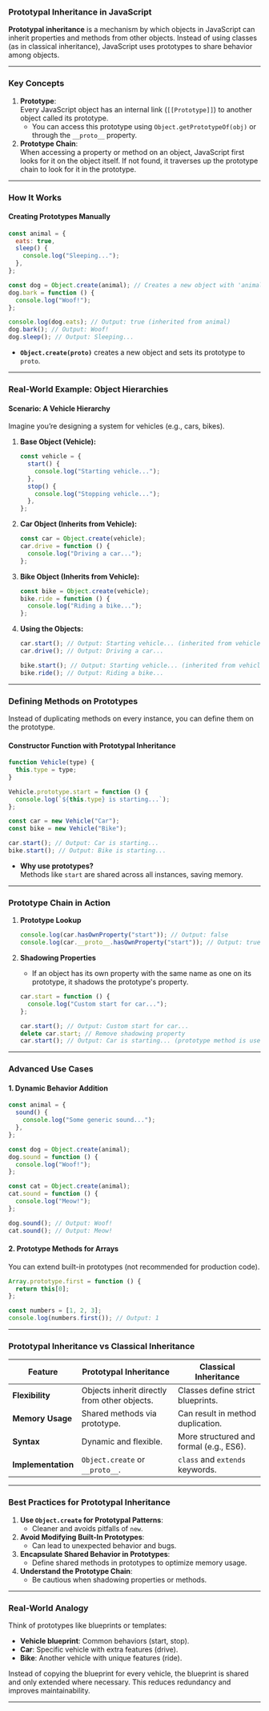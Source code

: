 ### **Prototypal Inheritance in JavaScript**

**Prototypal inheritance** is a mechanism by which objects in JavaScript can inherit properties and methods from other objects. Instead of using classes (as in classical inheritance), JavaScript uses prototypes to share behavior among objects.

---

### **Key Concepts**

1. **Prototype**:  
   Every JavaScript object has an internal link (`[[Prototype]]`) to another object called its prototype.
   - You can access this prototype using `Object.getPrototypeOf(obj)` or through the `__proto__` property.
2. **Prototype Chain**:  
   When accessing a property or method on an object, JavaScript first looks for it on the object itself. If not found, it traverses up the prototype chain to look for it in the prototype.

---

### **How It Works**

#### Creating Prototypes Manually

```javascript
const animal = {
  eats: true,
  sleep() {
    console.log("Sleeping...");
  },
};

const dog = Object.create(animal); // Creates a new object with 'animal' as its prototype
dog.bark = function () {
  console.log("Woof!");
};

console.log(dog.eats); // Output: true (inherited from animal)
dog.bark(); // Output: Woof!
dog.sleep(); // Output: Sleeping...
```

- **`Object.create(proto)`** creates a new object and sets its prototype to `proto`.

---

### **Real-World Example: Object Hierarchies**

#### Scenario: A Vehicle Hierarchy

Imagine you’re designing a system for vehicles (e.g., cars, bikes).

1. **Base Object (Vehicle):**

   ```javascript
   const vehicle = {
     start() {
       console.log("Starting vehicle...");
     },
     stop() {
       console.log("Stopping vehicle...");
     },
   };
   ```

2. **Car Object (Inherits from Vehicle):**

   ```javascript
   const car = Object.create(vehicle);
   car.drive = function () {
     console.log("Driving a car...");
   };
   ```

3. **Bike Object (Inherits from Vehicle):**

   ```javascript
   const bike = Object.create(vehicle);
   bike.ride = function () {
     console.log("Riding a bike...");
   };
   ```

4. **Using the Objects:**

   ```javascript
   car.start(); // Output: Starting vehicle... (inherited from vehicle)
   car.drive(); // Output: Driving a car...

   bike.start(); // Output: Starting vehicle... (inherited from vehicle)
   bike.ride(); // Output: Riding a bike...
   ```

---

### **Defining Methods on Prototypes**

Instead of duplicating methods on every instance, you can define them on the prototype.

#### Constructor Function with Prototypal Inheritance

```javascript
function Vehicle(type) {
  this.type = type;
}

Vehicle.prototype.start = function () {
  console.log(`${this.type} is starting...`);
};

const car = new Vehicle("Car");
const bike = new Vehicle("Bike");

car.start(); // Output: Car is starting...
bike.start(); // Output: Bike is starting...
```

- **Why use prototypes?**  
   Methods like `start` are shared across all instances, saving memory.

---

### **Prototype Chain in Action**

1. **Prototype Lookup**

   ```javascript
   console.log(car.hasOwnProperty("start")); // Output: false
   console.log(car.__proto__.hasOwnProperty("start")); // Output: true
   ```

2. **Shadowing Properties**

   - If an object has its own property with the same name as one on its prototype, it shadows the prototype's property.

   ```javascript
   car.start = function () {
     console.log("Custom start for car...");
   };

   car.start(); // Output: Custom start for car...
   delete car.start; // Remove shadowing property
   car.start(); // Output: Car is starting... (prototype method is used)
   ```

---

### **Advanced Use Cases**

#### 1. **Dynamic Behavior Addition**

```javascript
const animal = {
  sound() {
    console.log("Some generic sound...");
  },
};

const dog = Object.create(animal);
dog.sound = function () {
  console.log("Woof!");
};

const cat = Object.create(animal);
cat.sound = function () {
  console.log("Meow!");
};

dog.sound(); // Output: Woof!
cat.sound(); // Output: Meow!
```

#### 2. **Prototype Methods for Arrays**

You can extend built-in prototypes (not recommended for production code).

```javascript
Array.prototype.first = function () {
  return this[0];
};

const numbers = [1, 2, 3];
console.log(numbers.first()); // Output: 1
```

---

### **Prototypal Inheritance vs Classical Inheritance**

| **Feature**        | **Prototypal Inheritance**                   | **Classical Inheritance**               |
| ------------------ | -------------------------------------------- | --------------------------------------- |
| **Flexibility**    | Objects inherit directly from other objects. | Classes define strict blueprints.       |
| **Memory Usage**   | Shared methods via prototype.                | Can result in method duplication.       |
| **Syntax**         | Dynamic and flexible.                        | More structured and formal (e.g., ES6). |
| **Implementation** | `Object.create` or `__proto__`.              | `class` and `extends` keywords.         |

---

### **Best Practices for Prototypal Inheritance**

1. **Use `Object.create` for Prototypal Patterns**:
   - Cleaner and avoids pitfalls of `new`.
2. **Avoid Modifying Built-In Prototypes**:
   - Can lead to unexpected behavior and bugs.
3. **Encapsulate Shared Behavior in Prototypes**:
   - Define shared methods in prototypes to optimize memory usage.
4. **Understand the Prototype Chain**:
   - Be cautious when shadowing properties or methods.

---

### **Real-World Analogy**

Think of prototypes like blueprints or templates:

- **Vehicle blueprint**: Common behaviors (start, stop).
- **Car**: Specific vehicle with extra features (drive).
- **Bike**: Another vehicle with unique features (ride).

Instead of copying the blueprint for every vehicle, the blueprint is shared and only extended where necessary. This reduces redundancy and improves maintainability.

---
